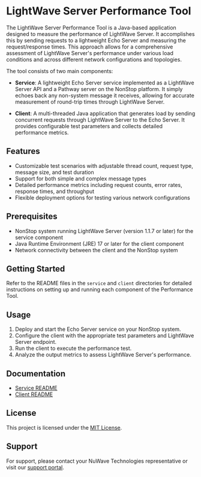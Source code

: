 # LightWave Server Performance Tool

The LightWave Server Performance Tool is a Java-based application designed to measure the performance of LightWave Server. It accomplishes this by sending requests to a lightweight Echo Server and measuring the request/response times. This approach allows for a comprehensive assessment of LightWave Server's performance under various load conditions and across different network configurations and topologies.

The tool consists of two main components:

- **Service**: A lightweight Echo Server service implemented as a LightWave Server API and a Pathway server on the NonStop platform. It simply echoes back any non-system message it receives, allowing for accurate measurement of round-trip times through LightWave Server.

- **Client**: A multi-threaded Java application that generates load by sending concurrent requests through LightWave Server to the Echo Server. It provides configurable test parameters and collects detailed performance metrics.

## Features

- Customizable test scenarios with adjustable thread count, request type, message size, and test duration
- Support for both simple and complex message types
- Detailed performance metrics including request counts, error rates, response times, and throughput
- Flexible deployment options for testing various network configurations

## Prerequisites

- NonStop system running LightWave Server (version 1.1.7 or later) for the service component
- Java Runtime Environment (JRE) 17 or later for the client component
- Network connectivity between the client and the NonStop system

## Getting Started

Refer to the README files in the `service` and `client` directories for detailed instructions on setting up and running each component of the Performance Tool.

## Usage

1. Deploy and start the Echo Server service on your NonStop system.
2. Configure the client with the appropriate test parameters and LightWave Server endpoint.
3. Run the client to execute the performance test.
4. Analyze the output metrics to assess LightWave Server's performance.

## Documentation

- [Service README](service/README.md)
- [Client README](client/README.md)


## License

This project is licensed under the [MIT License](LICENSE).

## Support

For support, please contact your NuWave Technologies representative or visit our [support portal](https://support.nuwavetech.com).